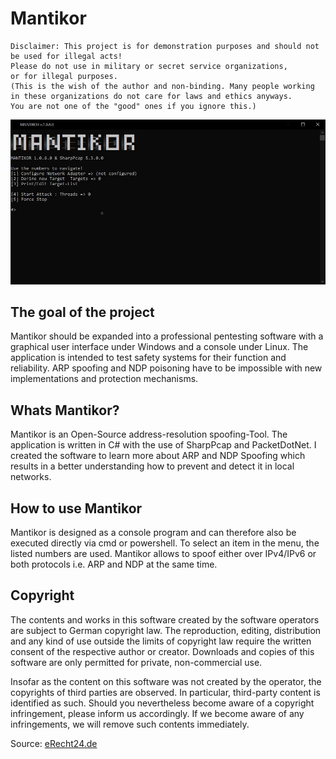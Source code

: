 # Mantikor
``` 
Disclaimer: This project is for demonstration purposes and should not be used for illegal acts! 
Please do not use in military or secret service organizations,
or for illegal purposes.
(This is the wish of the author and non-binding. Many people working
in these organizations do not care for laws and ethics anyways.
You are not one of the "good" ones if you ignore this.)
```
<img src="img/01.jpg">

## The goal of the project
Mantikor should be expanded into a professional pentesting software with a graphical user interface under Windows and a console under Linux. The application is intended to test safety systems for their function and reliability. ARP spoofing and NDP poisoning have to be impossible with new implementations and protection mechanisms. 

## Whats Mantikor?
Mantikor is an Open-Source address-resolution spoofing-Tool. The application is written in C# with the use of SharpPcap and PacketDotNet. I created the software to learn more about ARP and NDP Spoofing which results in a better understanding how to prevent and detect it in local networks. 

## How to use Mantikor
Mantikor is designed as a console program and can therefore also be executed directly via cmd or powershell. To select an item in the menu, the listed numbers are used. Mantikor allows to spoof either over IPv4/IPv6 or both protocols i.e. ARP and NDP at the same time.

## Copyright
The contents and works in this software created by the software operators are subject to German copyright law. The reproduction, editing, distribution and any kind of use outside the limits of copyright law require the written consent of the respective author or creator. Downloads and copies of this software are only permitted for private, non-commercial use.

Insofar as the content on this software was not created by the operator, the copyrights of third parties are observed. In particular, third-party content is identified as such. Should you nevertheless become aware of a copyright infringement, please inform us accordingly. If we become aware of any infringements, we will remove such contents immediately.

Source: [eRecht24.de](https://www.e-recht24.de/)
